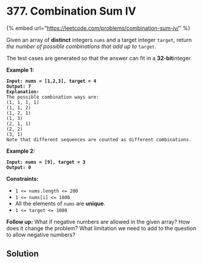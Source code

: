 # 377. Combination Sum IV

{% embed url="https://leetcode.com/problems/combination-sum-iv/" %}

Given an array of **distinct** integers `nums` and a target integer `target`, return _the number of possible combinations that add up to_ `target`.

The test cases are generated so that the answer can fit in a **32-bit**integer.

&#x20;

**Example 1:**

<pre><code><strong>Input: nums = [1,2,3], target = 4
</strong><strong>Output: 7
</strong><strong>Explanation:
</strong>The possible combination ways are:
(1, 1, 1, 1)
(1, 1, 2)
(1, 2, 1)
(1, 3)
(2, 1, 1)
(2, 2)
(3, 1)
Note that different sequences are counted as different combinations.
</code></pre>

**Example 2:**

<pre><code><strong>Input: nums = [9], target = 3
</strong><strong>Output: 0
</strong></code></pre>

&#x20;

**Constraints:**

* `1 <= nums.length <= 200`
* `1 <= nums[i] <= 1000`
* All the elements of `nums` are **unique**.
* `1 <= target <= 1000`

&#x20;

**Follow up:** What if negative numbers are allowed in the given array? How does it change the problem? What limitation we need to add to the question to allow negative numbers?

## Solution

